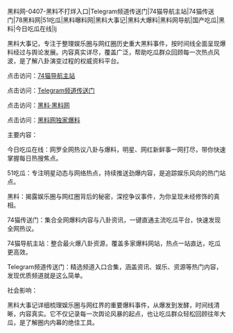 #
黑料网-0407-黑料不打烊入口|Telegram频道传送门|74猫导航主站|74猫传送门|78黑料网|51吃瓜|黑料曝料网|黑料大事记|黑料大爆料|黑料网导航|国产吃瓜|黑料|今日吃瓜在线|lj

黑料大事记，专注于整理娱乐圈与网红圈历史重大黑料事件，按时间线全面呈现爆料经过与舆论发展。内容真实详尽，覆盖广泛，帮助吃瓜群众回顾每一次热点风波，是了解八卦演变过程的权威资料平台。


点击访问：<a href="https://74mao.com/">74猫导航主站</a>

点击访问：<a href="https://74mao.com/">Telegram频道传送门</a>

点击访问：<a href="https://fge-7ja.pages.dev/">黑料·黑料网</a>

点击访问：<a href="https://gdas.pages.dev/">黑料网独家爆料</a>


主要内容：

今日吃瓜在线：网罗全网热议八卦与爆料，明星、网红新鲜事一网打尽，带你快速掌握每日热搜焦点。

51吃瓜：专注明星动态与网络热点，持续推送劲爆内容，是追踪娱乐风向的热门站点。

黑料：揭露娱乐圈与网红圈背后的秘密，深挖争议事件，为你呈现未经修饰的真相。

74猫传送门：集合全网爆料内容与八卦资讯，一键直通主流吃瓜平台，快速发现全网热议。

74猫导航主站：整合最火爆八卦资源，覆盖多家爆料网站，热点一站直达，吃瓜更高效。

Telegram频道传送门：精选频道入口合集，涵盖资讯、娱乐、资源等热门内容，发现优质频道就是这么简单。

社会影响：

黑料大事记详细梳理娱乐圈与网红界的重要爆料事件，从爆发到发酵，时间线清晰，内容真实。它不仅记录每一次舆论风暴的起点，也让吃瓜群众轻松回顾往年大瓜，是了解圈内内幕的绝佳工具。

<span style="display:none;">[Canonical link](）</span>
